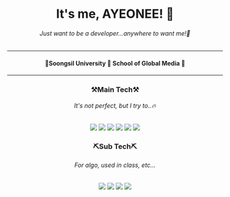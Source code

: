 <h1 align="center">It's me, AYEONEE! 🐣</h1>
<h6 align="center">Just want to be a developer...anywhere to want me!🐓</h6>

---
<div align="center">
  <h4>🏫Soongsil University 🌈 School of Global Media 🏫</h4>
</div>

---
<div align="center">
  <h3>⚒Main Tech⚒</h3>
  <h6>It's not perfect, but I try to..🔥</h6>
      <img src="https://img.shields.io/badge/HTML5-E34F26?style=flat-square&logo=HTML5&logoColor=white"/>
      <img src="https://img.shields.io/badge/CSS-%231572B6?style=flat-square&logo=CSS3&logoColor=white"/>
      <img src="https://img.shields.io/badge/Sass-CC6699?style=flat-square&logo=Sass&logoColor=white"/>
      <img src="https://img.shields.io/badge/JavaScript-F7DF1E?style=flat-square&logo=JavaScript&logoColor=gray"/>
      <img src="https://img.shields.io/badge/TypeScript-3178C6?style=flat-square&logo=TypeScript&logoColor=white"/>
      <img src="https://img.shields.io/badge/React-61DAFB?style=flat-square&logo=React&logoColor=black"/>
  <h3>⛏Sub Tech⛏</h3>
  <h6>For algo, used in class, etc...</h6>
      <img src="https://img.shields.io/badge/Java-007396?style=flat-square&logo=Java&logoColor=white"/>
      <img src="https://img.shields.io/badge/C++-00599C?style=flat-square&logo=C%2B%2B&logoColor=white"/>    
      <img src="https://img.shields.io/badge/RaspberryPi-A22846?style=flat-square&logo=RaspberryPi&logoColor=white"/>
      <img src="https://img.shields.io/badge/Unity-000000?style=flat-square&logo=Unity&logoColor=white"/>
</div>
    
